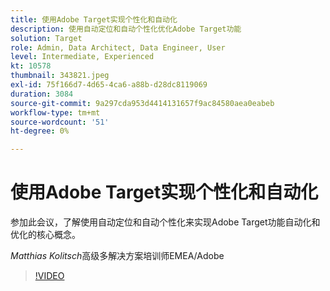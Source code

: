 ```yaml
---
title: 使用Adobe Target实现个性化和自动化
description: 使用自动定位和自动个性化优化Adobe Target功能
solution: Target
role: Admin, Data Architect, Data Engineer, User
level: Intermediate, Experienced
kt: 10578
thumbnail: 343821.jpeg
exl-id: 75f166d7-4d65-4ca6-a88b-d28dc8119069
duration: 3084
source-git-commit: 9a297cda953d4414131657f9ac84580aea0eabeb
workflow-type: tm+mt
source-wordcount: '51'
ht-degree: 0%

---
```


# 使用Adobe Target实现个性化和自动化

参加此会议，了解使用自动定位和自动个性化来实现Adobe Target功能自动化和优化的核心概念。

*Matthias Kolitsch*&#x200B;高级多解决方案培训师EMEA/Adobe

>[!VIDEO](https://video.tv.adobe.com/v/3457388/?quality=12&learn=on&captions=chi_hans)
